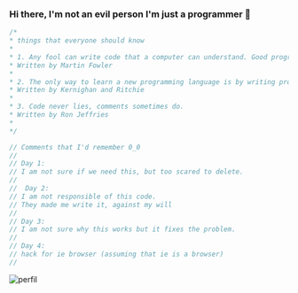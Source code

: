 ### Hi there, I'm not an evil person I'm just a programmer 👋

```javascript
/*
* things that everyone should know
*
* 1. Any fool can write code that a computer can understand. Good programmers write code that humans can understand.
* Written by Martin Fowler 
*
* 2. The only way to learn a new programming language is by writing programs in it.
* Written by Kernighan and Ritchie
*
* 3. Code never lies, comments sometimes do.
* Written by Ron Jeffries
*
*/
```

```javascript
// Comments that I'd remember 0_0
//
// Day 1:
// I am not sure if we need this, but too scared to delete. 
//
//  Day 2:
// I am not responsible of this code.
// They made me write it, against my will
//
// Day 3:
// I am not sure why this works but it fixes the problem. 
//
// Day 4:
// hack for ie browser (assuming that ie is a browser)
//
```

![perfil](https://user-images.githubusercontent.com/1643177/154865916-b6f8f12c-fee4-43fb-8b35-0b0128d439a8.gif)
